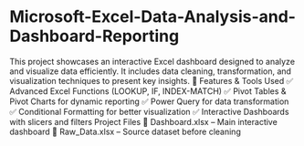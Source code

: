 # Microsoft-Excel-Data-Analysis-and-Dashboard-Reporting
This project showcases an interactive Excel dashboard designed to analyze and visualize data efficiently. It includes data cleaning, transformation, and visualization techniques to present key insights.
📌 Features & Tools Used
✅ Advanced Excel Functions (LOOKUP, IF, INDEX-MATCH)
✅ Pivot Tables & Pivot Charts for dynamic reporting
✅ Power Query for data transformation
✅ Conditional Formatting for better visualization
✅ Interactive Dashboards with slicers and filters
 Project Files
📂 Dashboard.xlsx – Main interactive dashboard
📂 Raw_Data.xlsx – Source dataset before cleaning
